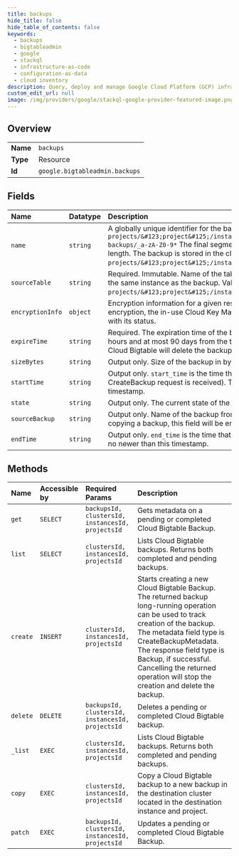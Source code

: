 ```yaml
---
title: backups
hide_title: false
hide_table_of_contents: false
keywords:
  - backups
  - bigtableadmin
  - google    
  - stackql
  - infrastructure-as-code
  - configuration-as-data
  - cloud inventory
description: Query, deploy and manage Google Cloud Platform (GCP) infrastructure and resources using SQL
custom_edit_url: null
image: /img/providers/google/stackql-google-provider-featured-image.png
---
```

  
    

## Overview
<table><tbody>
<tr><td><b>Name</b></td><td><code>backups</code></td></tr>
<tr><td><b>Type</b></td><td>Resource</td></tr>
<tr><td><b>Id</b></td><td><code>google.bigtableadmin.backups</code></td></tr>
</tbody></table>

## Fields
| Name | Datatype | Description |
|:-----|:---------|:------------|
| `name` | `string` | A globally unique identifier for the backup which cannot be changed. Values are of the form `projects/&#123;project&#125;/instances/&#123;instance&#125;/clusters/&#123;cluster&#125;/ backups/_a-zA-Z0-9*` The final segment of the name must be between 1 and 50 characters in length. The backup is stored in the cluster identified by the prefix of the backup name of the form `projects/&#123;project&#125;/instances/&#123;instance&#125;/clusters/&#123;cluster&#125;`. |
| `sourceTable` | `string` | Required. Immutable. Name of the table from which this backup was created. This needs to be in the same instance as the backup. Values are of the form `projects/&#123;project&#125;/instances/&#123;instance&#125;/tables/&#123;source_table&#125;`. |
| `encryptionInfo` | `object` | Encryption information for a given resource. If this resource is protected with customer managed encryption, the in-use Cloud Key Management Service (Cloud KMS) key version is specified along with its status. |
| `expireTime` | `string` | Required. The expiration time of the backup, with microseconds granularity that must be at least 6 hours and at most 90 days from the time the request is received. Once the `expire_time` has passed, Cloud Bigtable will delete the backup and free the resources used by the backup. |
| `sizeBytes` | `string` | Output only. Size of the backup in bytes. |
| `startTime` | `string` | Output only. `start_time` is the time that the backup was started (i.e. approximately the time the CreateBackup request is received). The row data in this backup will be no older than this timestamp. |
| `state` | `string` | Output only. The current state of the backup. |
| `sourceBackup` | `string` | Output only. Name of the backup from which this backup was copied. If a backup is not created by copying a backup, this field will be empty. Values are of the form: projects//instances//backups/. |
| `endTime` | `string` | Output only. `end_time` is the time that the backup was finished. The row data in the backup will be no newer than this timestamp. |
## Methods
| Name | Accessible by | Required Params | Description |
|:-----|:--------------|:----------------|:------------|
| `get` | `SELECT` | `backupsId, clustersId, instancesId, projectsId` | Gets metadata on a pending or completed Cloud Bigtable Backup. |
| `list` | `SELECT` | `clustersId, instancesId, projectsId` | Lists Cloud Bigtable backups. Returns both completed and pending backups. |
| `create` | `INSERT` | `clustersId, instancesId, projectsId` | Starts creating a new Cloud Bigtable Backup. The returned backup long-running operation can be used to track creation of the backup. The metadata field type is CreateBackupMetadata. The response field type is Backup, if successful. Cancelling the returned operation will stop the creation and delete the backup. |
| `delete` | `DELETE` | `backupsId, clustersId, instancesId, projectsId` | Deletes a pending or completed Cloud Bigtable backup. |
| `_list` | `EXEC` | `clustersId, instancesId, projectsId` | Lists Cloud Bigtable backups. Returns both completed and pending backups. |
| `copy` | `EXEC` | `clustersId, instancesId, projectsId` | Copy a Cloud Bigtable backup to a new backup in the destination cluster located in the destination instance and project. |
| `patch` | `EXEC` | `backupsId, clustersId, instancesId, projectsId` | Updates a pending or completed Cloud Bigtable Backup. |
